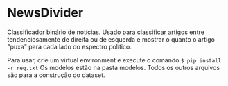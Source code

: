 # NewsDivider
Classificador binário de notícias. Usado para classificar artigos entre tendenciosamente de direita ou de esquerda e mostrar o quanto o artigo "puxa" para cada lado do espectro político.

Para usar, crie um virtual environment e execute o comando
```$ pip install -r req.txt```
Os modelos estão na pasta modelos. Todos os outros arquivos são para a construção do dataset.
